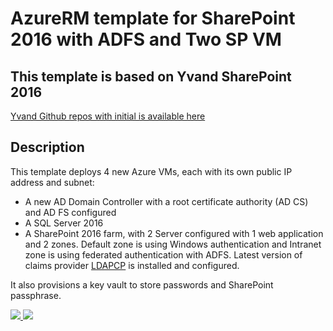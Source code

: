 # AzureRM template for SharePoint 2016 with ADFS and Two SP VM 

## This template is based on Yvand SharePoint 2016 

[Yvand Github repos with initial is available here](https://github.com/Yvand/AzureRM-Templates/tree/master/SharePoint/SP16-ADFS)

## Description
This template deploys 4 new Azure VMs, each with its own public IP address and subnet:
* A new AD Domain Controller with a root certificate authority (AD CS) and AD FS configured
* A SQL Server 2016
* A SharePoint 2016 farm, with 2 Server configured with 1 web application and 2 zones. Default zone is using Windows authentication and Intranet zone is using federated authentication with ADFS. Latest version of claims provider [LDAPCP](https://ldapcp.codeplex.com/) is installed and configured.

It also provisions a key vault to store passwords and SharePoint passphrase.

<a href="https://portal.azure.com/#create/Microsoft.Template/uri/https%3A%2F%2Fraw.githubusercontent.com%2FDovives%2FAzure%2Fmaster%2FAzureRM-Templates%2FIaaS%2FSP16Farm-4VM-NHA-ADFS%2Fazuredeploy.json" target="_blank">
    <img src="http://azuredeploy.net/deploybutton.png"/>
</a>
<a href="http://armviz.io/#/?load=https%3A%2F%2Fraw.githubusercontent.com%2FDovives%2FAzure%2Fmaster%2FAzureRM-Templates%2FIaaS%2FSP16Farm-4VM-NHA-ADFS%2Fazuredeploy.json" target="_blank">
    <img src="http://armviz.io/visualizebutton.png"/>
</a>

